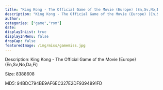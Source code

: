```yaml
---
title: "King Kong - The Official Game of the Movie (Europe) (En,Sv,No,Da,Fi)"
description: "King Kong - The Official Game of the Movie (Europe) (En,Sv,No,Da,Fi)"
author: 
categories: ["game","rom"]
date: 
displayInList: true
displayInMenu: false
dropCap: false
featuredImage: /img/miss/gamemiss.jpg
---
```


Description: King Kong - The Official Game of the Movie (Europe) (En,Sv,No,Da,Fi)

Size: 8388608

MD5: 94BDC794BE9AF6EC327E2DF9394891FD

